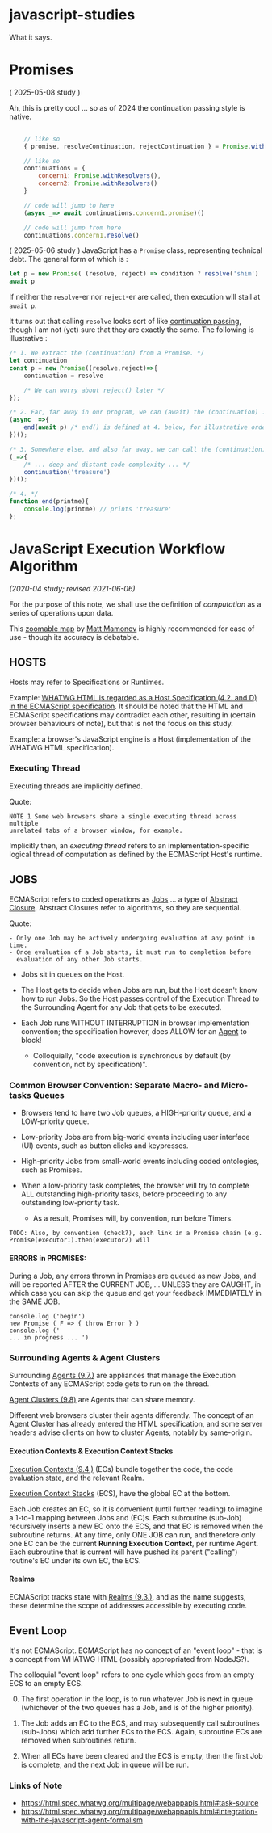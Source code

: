 # javascript-studies

What it says.

# Promises
( 2025-05-08 study )

Ah, this is pretty cool ... so as of 2024 the continuation passing style
is native.
```javascript
    
    // like so
    { promise, resolveContinuation, rejectContinuation } = Promise.withResolvers()

    // like so
    continuations = {
        concern1: Promise.withResolvers(),
        concern2: Promise.withResolvers()
    }

    // code will jump to here 
    (async _=> await continuations.concern1.promise)()

    // code will jump from here 
    continuations.concern1.resolve() 
```
( 2025-05-06 study )
JavaScript has a `Promise` class, representing technical debt. The general
form of which is :
```javascript
let p = new Promise( (resolve, reject) => condition ? resolve('shim') : reject('shim') )
await p
```
If neither the `resolve`-er nor `reject`-er are called, then execution will stall at `await p`.

It turns out that calling `resolve` looks sort of like [continuation
passing](https://en.wikipedia.org/wiki/Continuation), though I am not
(yet) sure that they are exactly the same. The following is illustrative
:
```javascript
/* 1. We extract the (continuation) from a Promise. */
let continuation 
const p = new Promise((resolve,reject)=>{
    continuation = resolve

    /* We can worry about reject() later */
});

/* 2. Far, far away in our program, we can (await) the (continuation) : */
(async _=>{
    end(await p) /* end() is defined at 4. below, for illustrative order */
})();

/* 3. Somewhere else, and also far away, we can call the (continuation) : */
(_=>{
    /* ... deep and distant code complexity ... */
    continuation('treasure')
})();

/* 4. */
function end(printme){
    console.log(printme) // prints 'treasure'
};

```
# JavaScript Execution Workflow Algorithm 

*(2020-04 study; revised 2021-06-06)*

For the purpose of this note, we shall use the definition of *computation* as a
series of operations upon data.

This [zoomable map](https://www.plectica.com/maps/C7Z4HYSNU) by [Matt
Mamonov](https://medium.com/@g.smellyshovel/the-ecmascript-executable-code-and-execution-contexts-chapter-explained-fa6e098e230f)
is highly recommended for ease of use - though its accuracy is debatable.

## HOSTS 

Hosts may refer to Specifications or Runtimes.

Example: [WHATWG HTML is regarded as a Host Specification (4.2. and D) in the
ECMAScript
specification](https://tc39.es/ecma262/#sec-hosts-and-implementations).  It
should be noted that the HTML and ECMAScript specifications may contradict each
other, resulting in (certain browser behaviours of note), but that is not the
focus on this study. 

Example: a browser's JavaScript engine is a Host (implementation of the WHATWG
HTML specification).

### Executing Thread

Executing threads are implicitly defined.

Quote:

    NOTE 1 Some web browsers share a single executing thread across multiple
    unrelated tabs of a browser window, for example.

Implicitly then, an *executing thread* refers to an implementation-specific
logical thread of computation as defined by the ECMAScript Host's runtime.

## JOBS

ECMAScript refers to coded operations as
[Jobs](https://tc39.es/ecma262/#sec-Jobs) ... a type of [Abstract
Closure](https://tc39.es/ecma262/#sec-abstract-closure). Abstract Closures refer
to algorithms, so they are sequential. 

Quote:

    - Only one Job may be actively undergoing evaluation at any point in time.
    - Once evaluation of a Job starts, it must run to completion before
      evaluation of any other Job starts.

- Jobs sit in queues on the Host. 
- The Host gets to decide when Jobs are run, but the Host doesn't know how to
  run Jobs. So the Host passes control of the Execution Thread to the
  Surrounding Agent for any Job that gets to be executed.
- Each Job runs WITHOUT INTERRUPTION in browser implementation convention; the
  specification however, does ALLOW for an
[Agent](https://tc39.es/ecma262/#sec-agents) to block! 

    - Colloquially, "code execution is synchronous by default (by convention, not by specification)".

### Common Browser Convention: Separate Macro- and Micro-tasks Queues

- Browsers tend to have two Job queues, a HIGH-priority queue, and a LOW-priority
queue.
- Low-priority Jobs are from big-world events including user interface (UI)
events, such as button clicks and keypresses. 
- High-priority Jobs from
small-world events including coded ontologies, such as Promises. 
- When a
low-priority task completes, the browser will try to complete ALL outstanding
high-priority tasks, before proceeding to any outstanding low-priority task. 

    - As a result, Promises will, by convention, run before Timers.

```
TODO: Also, by convention (check?), each link in a Promise chain (e.g.
Promise(executor1).then(executor2) will 
```

#### ERRORS in PROMISES: 

During a Job, any errors thrown in Promises are queued as new Jobs, and will be
reported AFTER the CURRENT JOB, ... UNLESS they are CAUGHT, in which case you
can skip the queue and get your feedback IMMEDIATELY in the SAME JOB.

``` 
console.log ('begin') 
new Promise ( F => { throw Error } ) 
console.log ('
... in progress ... ') 
``` 

### Surrounding Agents & Agent Clusters

Surrounding [Agents (9.7.)](https://tc39.es/ecma262/#sec-agents) are appliances that manage
the Execution Contexts of any ECMAScript code gets to run on the thread. 

[Agent Clusters (9.8)](https://tc39.es/ecma262/#sec-agent-clusters) are Agents
that can share memory.

Different web browsers cluster their agents differently. The concept of an Agent Cluster
has already entered the HTML specification, and some server headers advise
clients on how to cluster Agents, notably by same-origin.

#### Execution Contexts & Execution Context Stacks

[Execution Contexts (9.4.)](https://tc39.es/ecma262/#sec-execution-contexts)
(ECs) bundle together the code, the code evaluation state, and the relevant
Realm.

[Execution Context Stacks](https://tc39.es/ecma262/#execution-context-stack) 
(ECS), have the global EC at the bottom.

Each Job creates an EC, so it is convenient (until further reading) to imagine a
1-to-1 mapping between Jobs and (EC)s. Each subroutine (sub-Job) recursively
inserts a new EC onto the ECS, and that EC is removed when the subroutine
returns. At any time, only ONE JOB can run, and therefore only one EC can be the
current **Running Execution Context**, per runtime Agent. Each subroutine that
is current will have pushed its parent ("calling") routine's EC under its own
EC, the ECS.

#### Realms

ECMAScript tracks state with [Realms (9.3.)](https://tc39.es/ecma262/#realm),
and as the name suggests, these determine the scope of addresses accessible by
executing code.

## Event Loop

It's not ECMAScript.  ECMAScript has no concept of an "event loop" - that is a
concept from WHATWG HTML (possibly appropriated from NodeJS?).

The colloquial "event loop" refers to one cycle which goes from an empty ECS to
an empty ECS. 

0.  The first operation in the loop, is to run whatever Job is next in queue
(whichever of the two queues has a Job, and is of the higher priority).  

1.  The
Job adds an EC to the ECS, and may subsequently call subroutines (sub-Jobs)
which add further ECs to the ECS. Again, subroutine ECs are removed when
subroutines return.  

2.  When all ECs have been cleared and the ECS is empty,
then the first Job is complete, and the next Job in queue will be run.

### Links of Note

- https://html.spec.whatwg.org/multipage/webappapis.html#task-source
- https://html.spec.whatwg.org/multipage/webappapis.html#integration-with-the-javascript-agent-formalism
